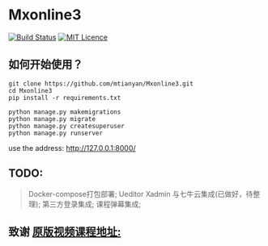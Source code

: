 # Mxonline3

[![Build Status](https://travis-ci.org/mtianyan/hexoBlog-Github.svg?branch=master)](https://travis-ci.org/mtianyan/hexoBlog-Github)
[![MIT Licence](https://badges.frapsoft.com/os/mit/mit.svg?v=103)](https://opensource.org/licenses/mit-license.php)


## 如何开始使用？

```
git clone https://github.com/mtianyan/Mxonline3.git
cd Mxonline3
pip install -r requirements.txt

python manage.py makemigrations
python manage.py migrate
python manage.py createsuperuser
python manage.py runserver
```

use the address: http://127.0.0.1:8000/

## TODO:

>Docker-compose打包部署; Ueditor Xadmin 与七牛云集成(已做好，待整理); 第三方登录集成; 课程弹幕集成;

## 致谢 [原版视频课程地址:](https://coding.imooc.com/learn/list/78.html)


